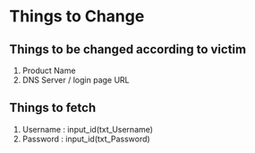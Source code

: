 # Things to Change
## Things to be changed according to victim
1. Product Name
2. DNS Server / login page URL
## Things to fetch
1. Username : input_id(txt_Username)
2. Password : input_id(txt_Password)
 